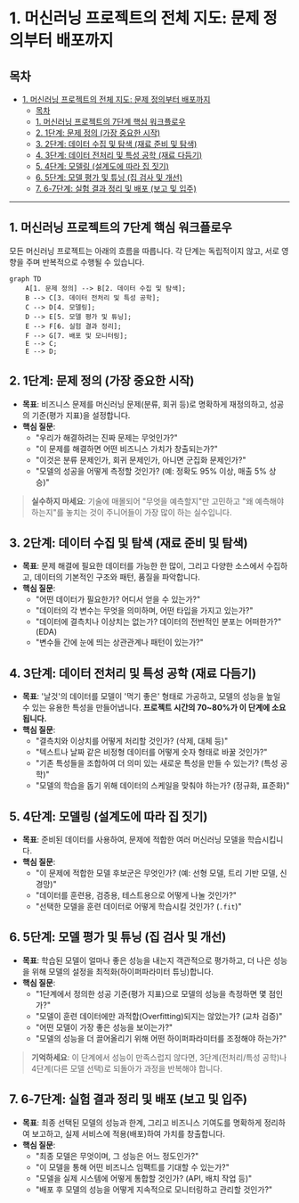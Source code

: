 # 1. 머신러닝 프로젝트의 전체 지도: 문제 정의부터 배포까지

## 목차
- [1. 머신러닝 프로젝트의 전체 지도: 문제 정의부터 배포까지](#1-머신러닝-프로젝트의-전체-지도-문제-정의부터-배포까지)
  - [목차](#목차)
  - [1. 머신러닝 프로젝트의 7단계 핵심 워크플로우](#1-머신러닝-프로젝트의-7단계-핵심-워크플로우)
  - [2. 1단계: 문제 정의 (가장 중요한 시작)](#2-1단계-문제-정의-가장-중요한-시작)
  - [3. 2단계: 데이터 수집 및 탐색 (재료 준비 및 탐색)](#3-2단계-데이터-수집-및-탐색-재료-준비-및-탐색)
  - [4. 3단계: 데이터 전처리 및 특성 공학 (재료 다듬기)](#4-3단계-데이터-전처리-및-특성-공학-재료-다듬기)
  - [5. 4단계: 모델링 (설계도에 따라 집 짓기)](#5-4단계-모델링-설계도에-따라-집-짓기)
  - [6. 5단계: 모델 평가 및 튜닝 (집 검사 및 개선)](#6-5단계-모델-평가-및-튜닝-집-검사-및-개선)
  - [7. 6-7단계: 실험 결과 정리 및 배포 (보고 및 입주)](#7-6-7단계-실험-결과-정리-및-배포-보고-및-입주)

---

## 1. 머신러닝 프로젝트의 7단계 핵심 워크플로우

모든 머신러닝 프로젝트는 아래의 흐름을 따릅니다. 각 단계는 독립적이지 않고, 서로 영향을 주며 반복적으로 수행될 수 있습니다.

```mermaid
graph TD
    A[1. 문제 정의] --> B[2. 데이터 수집 및 탐색];
    B --> C[3. 데이터 전처리 및 특성 공학];
    C --> D[4. 모델링];
    D --> E[5. 모델 평가 및 튜닝];
    E --> F[6. 실험 결과 정리];
    F --> G[7. 배포 및 모니터링];
    E --> C;
    E --> D;
```

## 2. 1단계: 문제 정의 (가장 중요한 시작)

- **목표**: 비즈니스 문제를 머신러닝 문제(분류, 회귀 등)로 명확하게 재정의하고, 성공의 기준(평가 지표)을 설정합니다.
- **핵심 질문**:
    - "우리가 해결하려는 진짜 문제는 무엇인가?"
    - "이 문제를 해결하면 어떤 비즈니스 가치가 창출되는가?"
    - "이것은 분류 문제인가, 회귀 문제인가, 아니면 군집화 문제인가?"
    - "모델의 성공을 어떻게 측정할 것인가? (예: 정확도 95% 이상, 매출 5% 상승)"

> **실수하지 마세요**: 기술에 매몰되어 "무엇을 예측할지"만 고민하고 "왜 예측해야 하는지"를 놓치는 것이 주니어들이 가장 많이 하는 실수입니다.

## 3. 2단계: 데이터 수집 및 탐색 (재료 준비 및 탐색)

- **목표**: 문제 해결에 필요한 데이터를 가능한 한 많이, 그리고 다양한 소스에서 수집하고, 데이터의 기본적인 구조와 패턴, 품질을 파악합니다.
- **핵심 질문**:
    - "어떤 데이터가 필요한가? 어디서 얻을 수 있는가?"
    - "데이터의 각 변수는 무엇을 의미하며, 어떤 타입을 가지고 있는가?"
    - "데이터에 결측치나 이상치는 없는가? 데이터의 전반적인 분포는 어떠한가?" (EDA)
    - "변수들 간에 눈에 띄는 상관관계나 패턴이 있는가?"

## 4. 3단계: 데이터 전처리 및 특성 공학 (재료 다듬기)

- **목표**: '날것'의 데이터를 모델이 '먹기 좋은' 형태로 가공하고, 모델의 성능을 높일 수 있는 유용한 특성을 만들어냅니다. **프로젝트 시간의 70~80%가 이 단계에 소요됩니다.**
- **핵심 질문**:
    - "결측치와 이상치를 어떻게 처리할 것인가? (삭제, 대체 등)"
    - "텍스트나 날짜 같은 비정형 데이터를 어떻게 숫자 형태로 바꿀 것인가?"
    - "기존 특성들을 조합하여 더 의미 있는 새로운 특성을 만들 수 있는가? (특성 공학)"
    - "모델의 학습을 돕기 위해 데이터의 스케일을 맞춰야 하는가? (정규화, 표준화)"

## 5. 4단계: 모델링 (설계도에 따라 집 짓기)

- **목표**: 준비된 데이터를 사용하여, 문제에 적합한 여러 머신러닝 모델을 학습시킵니다.
- **핵심 질문**:
    - "이 문제에 적합한 모델 후보군은 무엇인가? (예: 선형 모델, 트리 기반 모델, 신경망)"
    - "데이터를 훈련용, 검증용, 테스트용으로 어떻게 나눌 것인가?"
    - "선택한 모델을 훈련 데이터로 어떻게 학습시킬 것인가? (`.fit`)"

## 6. 5단계: 모델 평가 및 튜닝 (집 검사 및 개선)

- **목표**: 학습된 모델이 얼마나 좋은 성능을 내는지 객관적으로 평가하고, 더 나은 성능을 위해 모델의 설정을 최적화(하이퍼파라미터 튜닝)합니다.
- **핵심 질문**:
    - "1단계에서 정의한 성공 기준(평가 지표)으로 모델의 성능을 측정하면 몇 점인가?"
    - "모델이 훈련 데이터에만 과적합(Overfitting)되지는 않았는가? (교차 검증)"
    - "어떤 모델이 가장 좋은 성능을 보이는가?"
    - "모델의 성능을 더 끌어올리기 위해 어떤 하이퍼파라미터를 조정해야 하는가?"

> **기억하세요**: 이 단계에서 성능이 만족스럽지 않다면, 3단계(전처리/특성 공학)나 4단계(다른 모델 선택)로 되돌아가 과정을 반복해야 합니다.

## 7. 6-7단계: 실험 결과 정리 및 배포 (보고 및 입주)

- **목표**: 최종 선택된 모델의 성능과 한계, 그리고 비즈니스 기여도를 명확하게 정리하여 보고하고, 실제 서비스에 적용(배포)하여 가치를 창출합니다.
- **핵심 질문**:
    - "최종 모델은 무엇이며, 그 성능은 어느 정도인가?"
    - "이 모델을 통해 어떤 비즈니스 임팩트를 기대할 수 있는가?"
    - "모델을 실제 시스템에 어떻게 통합할 것인가? (API, 배치 작업 등)"
    - "배포 후 모델의 성능을 어떻게 지속적으로 모니터링하고 관리할 것인가?"

